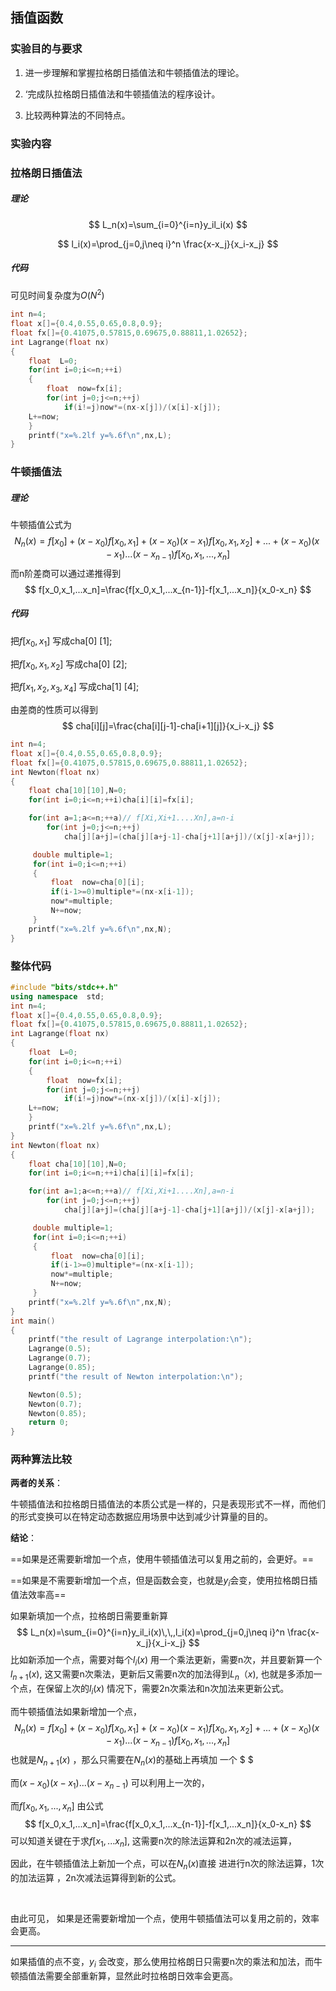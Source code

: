 ## 插值函数





### 实验目的与要求

1. 进一步理解和掌握拉格朗日插值法和牛顿插值法的理论。

2. ‘完成队拉格朗日插值法和牛顿插值法的程序设计。

3. 比较两种算法的不同特点。

   



### 实验内容

### 拉格朗日插值法

##### 理论

$$
L_n(x)=\sum_{i=0}^{i=n}y_il_i(x)
$$

$$
l_i(x)=\prod_{j=0,j\neq i}^n \frac{x-x_j}{x_i-x_j}
$$



##### 代码

可见时间复杂度为$O(N^2)$

```c++
int n=4;
float x[]={0.4,0.55,0.65,0.8,0.9};
float fx[]={0.41075,0.57815,0.69675,0.88811,1.02652};
int Lagrange(float nx)
{
    float  L=0;
    for(int i=0;i<=n;++i)
    {
        float  now=fx[i];
        for(int j=0;j<=n;++j)
            if(i!=j)now*=(nx-x[j])/(x[i]-x[j]);
    L+=now;
    }
    printf("x=%.2lf y=%.6f\n",nx,L);
}
```



### 牛顿插值法

##### 理论

牛顿插值公式为
$$
N_n(x)=f[x_0]+(x-x_0)f[x_0,x_1]+(x-x_0)(x-x_1)f[x_0,x_1,x_2]+...+(x-x_0)(x-x_1)...(x-x_{n-1})f[x_0,x_1,...,x_n]
$$
而n阶差商可以通过递推得到
$$
f[x_0,x_1,...x_n]=\frac{f[x_0,x_1,...x_{n-1}]-f[x_1,...x_n]}{x_0-x_n}
$$


##### 代码

把$f[x_0,x_1]$ 写成cha[0] [1];

把$f[x_0,x_1,x_2]$ 写成cha[0] [2];

把$f[x_1,x_2,x_3,x_4]$ 写成cha[1] [4];

由差商的性质可以得到
$$
cha[i][j]=\frac{cha[i][j-1]-cha[i+1][j]}{x_i-x_j}
$$




```c++
int n=4;
float x[]={0.4,0.55,0.65,0.8,0.9};
float fx[]={0.41075,0.57815,0.69675,0.88811,1.02652};
int Newton(float nx)
{
    float cha[10][10],N=0;
    for(int i=0;i<=n;++i)cha[i][i]=fx[i];

    for(int a=1;a<=n;++a)// f[Xi,Xi+1....Xn],a=n-i
        for(int j=0;j<=n;++j)
            cha[j][a+j]=(cha[j][a+j-1]-cha[j+1][a+j])/(x[j]-x[a+j]);

     double multiple=1;
     for(int i=0;i<=n;++i)
     {
         float  now=cha[0][i];
         if(i-1>=0)multiple*=(nx-x[i-1]);
         now*=multiple;
         N+=now;
     }
    printf("x=%.2lf y=%.6f\n",nx,N);
} 
```



### 整体代码

```c++
#include "bits/stdc++.h"
using namespace  std;
int n=4;
float x[]={0.4,0.55,0.65,0.8,0.9};
float fx[]={0.41075,0.57815,0.69675,0.88811,1.02652};
int Lagrange(float nx)
{
    float  L=0;
    for(int i=0;i<=n;++i)
    {
        float  now=fx[i];
        for(int j=0;j<=n;++j)
            if(i!=j)now*=(nx-x[j])/(x[i]-x[j]);
    L+=now;
    }
    printf("x=%.2lf y=%.6f\n",nx,L);
}
int Newton(float nx)
{
    float cha[10][10],N=0;
    for(int i=0;i<=n;++i)cha[i][i]=fx[i];

    for(int a=1;a<=n;++a)// f[Xi,Xi+1....Xn],a=n-i
        for(int j=0;j<=n;++j)
            cha[j][a+j]=(cha[j][a+j-1]-cha[j+1][a+j])/(x[j]-x[a+j]);

     double multiple=1;
     for(int i=0;i<=n;++i)
     {
         float  now=cha[0][i];
         if(i-1>=0)multiple*=(nx-x[i-1]);
         now*=multiple;
         N+=now;
     }
    printf("x=%.2lf y=%.6f\n",nx,N);
}
int main()
{
    printf("the result of Lagrange interpolation:\n");
    Lagrange(0.5);
    Lagrange(0.7);
    Lagrange(0.85);
    printf("the result of Newton interpolation:\n");

    Newton(0.5);
    Newton(0.7);
    Newton(0.85);
    return 0;
}
```



### 两种算法比较

**两者的关系**：

牛顿插值法和拉格朗日插值法的本质公式是一样的，只是表现形式不一样，而他们的形式变换可以在特定动态数据应用场景中达到减少计算量的目的。

**结论**：

==如果是还需要新增加一个点，使用牛顿插值法可以复用之前的，会更好。==

==如果是不需要新增加一个点，但是函数会变，也就是$y_i$会变，使用拉格朗日插值法效率高==



如果新填加一个点，拉格朗日需要重新算
$$
L_n(x)=\sum_{i=0}^{i=n}y_il_i(x)\,\,,l_i(x)=\prod_{j=0,j\neq i}^n \frac{x-x_j}{x_i-x_j}
$$
 比如新添加一个点，需要对每个$l_i(x)$ 用一个乘法更新，需要n次，并且要新算一个$l_{n+1}(x)$, 这又需要n次乘法，更新后又需要n次的加法得到$L_n（x)$, 也就是多添加一个点，在保留上次的$l_i(x)$ 情况下，需要2n次乘法和n次加法来更新公式。                                                                  





而牛顿插值法如果新增加一个点，
$$
N_n(x)=f[x_0]+(x-x_0)f[x_0,x_1]+(x-x_0)(x-x_1)f[x_0,x_1,x_2]+...+(x-x_0)(x-x_1)...(x-x_{n-1})f[x_0,x_1,...,x_n]
$$
也就是$N_{n+1}(x)$ ，那么只需要在$N_n(x)$的基础上再填加 一个 $                                        $

而$(x-x_0)(x-x_1)...(x-x_{n-1})$ 可以利用上一次的，

而$f[x_0,x_1,...,x_n]$  由公式
$$
f[x_0,x_1,...x_n]=\frac{f[x_0,x_1,...x_{n-1}]-f[x_1,...x_n]}{x_0-x_n}
$$
可以知道关键在于求$f[x_1,...x_n]$,  这需要n次的除法运算和2n次的减法运算，

因此，在牛顿插值法上新加一个点，可以在$N_n(x)$直接 进进行n次的除法运算，1次的加法运算 ，2n次减法运算得到新的公式。



​                

由此可见， 如果是还需要新增加一个点，使用牛顿插值法可以复用之前的，效率会更高。

-----

如果插值的点不变，$y_i$ 会改变，那么使用拉格朗日只需要n次的乘法和加法，而牛顿插值法需要全部重新算，显然此时拉格朗日效率会更高。